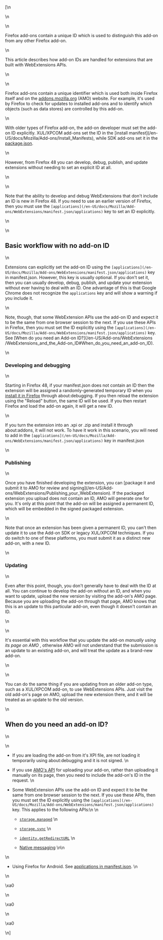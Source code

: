 [\n

\n

\n

Firefox add-ons contain a unique ID which is used to distinguish this add-on
from any other Firefox add-on.

\n

This article describes how add-on IDs are handled for extensions that are
built with WebExtensions APIs.

\n

\n

Firefox add-ons contain a unique identifier which is used both inside Firefox
itself and on the [addons.mozilla.org](https://addons.mozilla.org/) (AMO)
website. For example, it's used by Firefox to check for updates to installed
add-ons and to identify which objects (such as data stores) are controlled by
this add-on.

\n

With older types of Firefox add-on, the add-on developer must set the add-on
ID explicitly. XUL/XPCOM add-ons set the ID in the [install manifest](/en-
US/docs/Mozilla/Add-ons/Install_Manifests), while SDK add-ons set it in the
[package.json](/en-US/docs/Mozilla/Add-ons/SDK/Tools/package_json).

\n

However, from Firefox 48 you can develop, debug, publish, and update
extensions without needing to set an explicit ID at all.

\n

\n

Note that the ability to develop and debug WebExtensions that don't include an
ID is new in Firefox 48. If you need to use an earlier version of Firefox,
then you must use the `[applications](/en-US/docs/Mozilla/Add-
ons/WebExtensions/manifest.json/applications)` key to set an ID explicitly.

\n

\n

## Basic workflow with no add-on ID

\n

Extensions can explicitly set the add-on ID using the `[applications](/en-
US/docs/Mozilla/Add-ons/WebExtensions/manifest.json/applications)` key in
manifest.json. However, this key is usually optional. If you don't set it,
then you can usually develop, debug, publish, and update your extension
without ever having to deal with an ID. One advantage of this is that Google
Chrome does not recognize the `applications` key and will show a warning if
you include it.

\n

Note, though, that some WebExtension APIs use the add-on ID and expect it to
be the same from one browser session to the next. If you use these APIs in
Firefox, then you must set the ID explicitly using the `[applications](/en-
US/docs/Mozilla/Add-ons/WebExtensions/manifest.json/applications)` key. See
[When do you need an Add-on ID?](/en-US/Add-ons/WebExtensions
/WebExtensions_and_the_Add-on_ID#When_do_you_need_an_add-on_ID).

\n

### Developing and debugging

\n

Starting in Firefox 48, if your manifest.json does not contain an ID then the
extension will be assigned a randomly-generated temporary ID when you [install
it in Firefox](/en-US/Add-ons/WebExtensions/Temporary_Installation_in_Firefox)
through about:debugging. If you then reload the extension using the "Reload"
button, the same ID will be used. If you then restart Firefox and load the
add-on again, it will get a new ID.

\n

If you turn the extension into an .xpi or .zip and install it through
about:addons, it will not work. To have it work in this scenario, you will
need to add in the `[applications](/en-US/docs/Mozilla/Add-
ons/WebExtensions/manifest.json/applications)` key in manifest.json

\n

### Publishing

\n

Once you have finished developing the extension, you can [package it and
submit it to AMO for review and signing](/en-US/Add-
ons/WebExtensions/Publishing_your_WebExtension). If the packaged extension you
upload does not contain an ID, AMO will generate one for you. It's only at
this point that the add-on will be assigned a permanent ID, which will be
embedded in the signed packaged extension.

\n

Note that once an extension has been given a permanent ID, you can't then
update it to use the Add-on SDK or legacy XUL/XPCOM techniques. If you do
switch to one of these platforms, you must submit it as a distinct new add-on,
with a new ID.

\n

### Updating

\n

Even after this point, though, you don't generally have to deal with the ID at
all. You can continue to develop the add-on without an ID, and when you want
to update, upload the new version by visiting the add-on's AMO page. Because
you are uploading the add-on through that page, AMO knows that this is an
update to this particular add-on, even though it doesn't contain an ID.

\n

\n

It's essential with this workflow that you update the add-on _manually using
its page on AMO_ , otherwise AMO will not understand that the submission is an
update to an existing add-on, and will treat the update as a brand-new add-on.

\n

\n

You can do the same thing if you are updating from an older add-on type, such
as a XUL/XPCOM add-on, to use WebExtensions APIs. Just visit the old add-on's
page on AMO, upload the new extension there, and it will be treated as an
update to the old version.

\n

## When do you need an add-on ID?

\n

\n

  * If you are loading the add-on from it's XPI file, are not loading it temporarily using about:debugging and it is not signed.
\n

  * If you use [AMO's API](https://addons-server.readthedocs.io/en/latest/topics/api/signing.html) for uploading your add-on, rather than uploading it manually on its page, then you need to include the add-on's ID in the request.
\n

  * Some WebExtension APIs use the add-on ID and expect it to be the same from one browser session to the next. If you use these APIs, then you must set the ID explicitly using the `[applications](/en-US/docs/Mozilla/Add-ons/WebExtensions/manifest.json/applications)` key. This applies to the following APIs:\n \n
    * [`storage.managed`](/en-US/docs/Mozilla/Add-ons/WebExtensions/API/storage/managed "A storage.StorageArea object that represents the managed storage area. Items in managed storage are set by the domain administrator or other native applications installed on user's computer, and are read-only for the extension. Trying to modify this storage area results in an error.")
\n

    * [`storage.sync`](/en-US/docs/Mozilla/Add-ons/WebExtensions/API/storage/sync "Represents the sync storage area. Items in sync storage are synced by the browser, and are available across all instances of that browser that the user is logged into \(e.g. via Firefox sync, or a Google account\), across different devices.")
\n

    * [`identity.getRedirectURL`](/en-US/docs/Mozilla/Add-ons/WebExtensions/API/identity/getRedirectURL "Generates a URL that you can use as a redirect URL.")
\n

    * [Native messaging](https://developer.mozilla.org/en-US/Add-ons/WebExtensions/Native_messaging)
\n\n

\n

  * Using Firefox for Android. See [applications in manifest.json](/en-US/Add-ons/WebExtensions/manifest.json/applications).
\n

\n

\xa0

\n

\xa0

\n

\xa0

\n]

